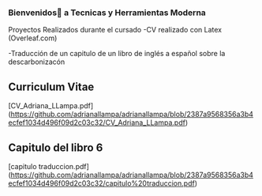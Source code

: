 ### Bienvenidos👋 a Tecnicas y Herramientas Moderna

Proyectos Realizados durante el cursado 
-CV realizado con Latex (Overleaf.com)

-Traducción de un  capitulo de un libro de inglés a español sobre la descarbonizacón

## Curriculum Vitae 

[CV_Adriana_LLampa.pdf] (https://github.com/adrianallampa/adrianallampa/blob/2387a9568356a3b4ecfef1034d496f09d2c03c32/CV_Adriana_LLampa.pdf)

## Capitulo del libro 6

[capitulo traduccion.pdf] (https://github.com/adrianallampa/adrianallampa/blob/2387a9568356a3b4ecfef1034d496f09d2c03c32/capitulo%20traduccion.pdf)

